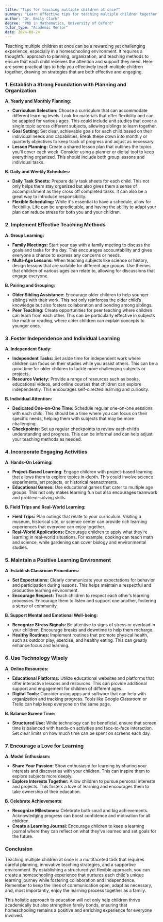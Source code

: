 ```yaml
---
title: "Tips for teaching multiple children at once?"
summary: "Learn effective tips for teaching multiple children together, focusing on planning, organization, and engaging methods for a rewarding homeschooling experience."
author: "Dr. Emily Clark"
degree: "PhD in Mathematics, University of Oxford"
tutor_type: "Academic Mentor"
date: 2024-08-24
---
```


Teaching multiple children at once can be a rewarding yet challenging experience, especially in a homeschooling environment. It requires a thoughtful approach to planning, organization, and teaching methods to ensure that each child receives the attention and support they need. Here are some practical tips to help you effectively teach multiple children together, drawing on strategies that are both effective and engaging.

### 1. Establish a Strong Foundation with Planning and Organization

**A. Yearly and Monthly Planning:**
   - **Curriculum Selection:** Choose a curriculum that can accommodate different learning levels. Look for materials that offer flexibility and can be adapted for various ages. This could include unit studies that cover a single topic across different subjects, allowing siblings to learn together.
   - **Goal Setting:** Set clear, achievable goals for each child based on their individual needs and capabilities. Break these down into monthly or quarterly objectives to keep track of progress and adjust as necessary.
   - **Lesson Planning:** Create a shared lesson plan that outlines the topics you’ll cover each week. Consider using a planner or digital tool to keep everything organized. This should include both group lessons and individual tasks.

**B. Daily and Weekly Schedules:**
   - **Daily Task Sheets:** Prepare daily task sheets for each child. This not only helps them stay organized but also gives them a sense of accomplishment as they cross off completed tasks. It can also be a great way to introduce responsibility.
   - **Flexible Scheduling:** While it's essential to have a schedule, allow for flexibility. Life can be unpredictable, and having the ability to adapt your plan can reduce stress for both you and your children.

### 2. Implement Effective Teaching Methods

**A. Group Learning:**
   - **Family Meetings:** Start your day with a family meeting to discuss the goals and tasks for the day. This encourages accountability and gives everyone a chance to express any concerns or needs.
   - **Multi-Age Lessons:** When teaching subjects like science or history, design lessons that are suitable for different age groups. Use themes that children of various ages can relate to, allowing for discussions that engage everyone.

**B. Pairing and Grouping:**
   - **Older Sibling Assistance:** Encourage older children to help younger siblings with their work. This not only reinforces the older child’s knowledge but also fosters collaboration and bonding among siblings.
   - **Peer Teaching:** Create opportunities for peer teaching where children can learn from each other. This can be particularly effective in subjects like math or reading, where older children can explain concepts to younger ones.

### 3. Foster Independence and Individual Learning

**A. Independent Study:**
   - **Independent Tasks:** Set aside time for independent work where children can focus on their studies while you assist others. This can be a good time for older children to tackle more challenging subjects or projects.
   - **Resource Variety:** Provide a range of resources such as books, educational videos, and online courses that children can explore independently. This encourages self-directed learning and curiosity.

**B. Individual Attention:**
   - **Dedicated One-on-One Time:** Schedule regular one-on-one sessions with each child. This should be a time where you can focus on their specific needs, helping them with subjects that may be more challenging.
   - **Checkpoints:** Set up regular checkpoints to review each child’s understanding and progress. This can be informal and can help adjust your teaching methods as needed.

### 4. Incorporate Engaging Activities

**A. Hands-On Learning:**
   - **Project-Based Learning:** Engage children with project-based learning that allows them to explore topics in-depth. This could involve science experiments, art projects, or historical reenactments.
   - **Educational Games:** Use educational games that cater to multiple age groups. This not only makes learning fun but also encourages teamwork and problem-solving skills.

**B. Field Trips and Real-World Learning:**
   - **Field Trips:** Plan outings that relate to your curriculum. Visiting a museum, historical site, or science center can provide rich learning experiences that everyone can enjoy together.
   - **Real-World Applications:** Encourage children to apply what they’re learning in real-world situations. For example, cooking can teach math and science, while gardening can cover biology and environmental studies.

### 5. Maintain a Positive Learning Environment

**A. Establish Classroom Procedures:**
   - **Set Expectations:** Clearly communicate your expectations for behavior and participation during lessons. This helps maintain a respectful and productive learning environment.
   - **Encourage Respect:** Teach children to respect each other’s learning processes. Encourage them to listen and support one another, fostering a sense of community.

**B. Support Mental and Emotional Well-being:**
   - **Recognize Stress Signals:** Be attentive to signs of stress or overload in your children. Encourage breaks and downtime to help them recharge.
   - **Healthy Routines:** Implement routines that promote physical health, such as outdoor play, exercise, and healthy eating. This can greatly enhance focus and learning.

### 6. Use Technology Wisely

**A. Online Resources:**
   - **Educational Platforms:** Utilize educational websites and platforms that offer interactive lessons and resources. This can provide additional support and engagement for children of different ages.
   - **Digital Tools:** Consider using apps and software that can help with organization and tracking progress. Tools like Google Classroom or Trello can help keep everyone on the same page.

**B. Balance Screen Time:**
   - **Structured Use:** While technology can be beneficial, ensure that screen time is balanced with hands-on activities and face-to-face interaction. Set clear limits on how much time can be spent on screens each day.

### 7. Encourage a Love for Learning

**A. Model Enthusiasm:**
   - **Share Your Passion:** Show enthusiasm for learning by sharing your interests and discoveries with your children. This can inspire them to explore subjects more deeply.
   - **Explore Interests Together:** Allow children to pursue personal interests and projects. This fosters a love of learning and encourages them to take ownership of their education.

**B. Celebrate Achievements:**
   - **Recognize Milestones:** Celebrate both small and big achievements. Acknowledging progress can boost confidence and motivation for all children.
   - **Create a Learning Journal:** Encourage children to keep a learning journal where they can reflect on what they’ve learned and set goals for the future.

### Conclusion

Teaching multiple children at once is a multifaceted task that requires careful planning, innovative teaching strategies, and a supportive environment. By establishing a structured yet flexible approach, you can create a homeschooling experience that nurtures each child's unique learning journey while fostering collaboration and independence. Remember to keep the lines of communication open, adapt as necessary, and, most importantly, enjoy the learning process together as a family.

This holistic approach to education will not only help children thrive academically but also strengthen family bonds, ensuring that homeschooling remains a positive and enriching experience for everyone involved.
    